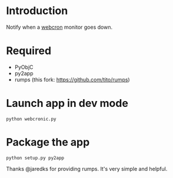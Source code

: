 # Introduction

Notify when a [webcron](https://www.webcron.org) monitor goes down.

# Required

- PyObjC
- py2app
- rumps (this fork: https://github.com/tito/rumps)


# Launch app in dev mode

    python webcronic.py

# Package the app

    python setup.py py2app


Thanks @jaredks for providing rumps. It's very simple and helpful.